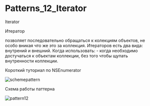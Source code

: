 # Patterns_12_Iterator

Iterator

Итератор

позволяет последовательно обращаться к колекциям объектов, не особо вникая что же это за коллекция. Итераторов есть два вида: внутрений и внешний.
Когда использовать: - когда необходимо достучаться к объектам коллекции, без того чтобы щупать внутренности коллекции.

Короткий туториал по NSEnumerator

![schemepattern](https://user-images.githubusercontent.com/8353437/29211663-8db36bf4-7ec4-11e7-8a49-d1ec03e914a0.png)

Схема работы паттерна 

![pattern12](https://user-images.githubusercontent.com/8353437/29211690-b0e7392a-7ec4-11e7-88ba-1123d08f7db3.png)

